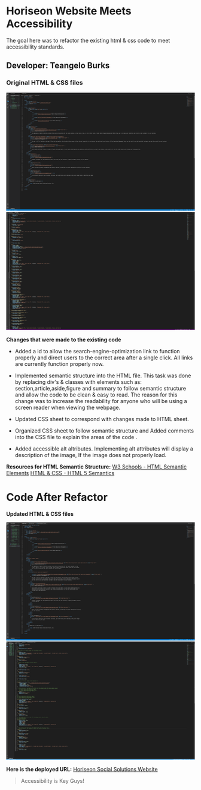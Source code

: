 # Horiseon Website Meets Accessibility

The goal here was to refactor the existing html & css code to meet accessibility standards. 

## Developer: Teangelo Burks
### Original HTML & CSS files

![original html file](/images/originalHTML.jpg)
![original css file](/images/originalCSS.jpg)


**Changes that were made to the existing code**

* Added a id to allow the search-engine-optimization link to function properly and direct users to the correct area after a single click. All links are currently function properly now.
&nbsp;
 
 * Implemented semantic structure into the HTML file. This task was done by replacing div's & classes with elements such as: section,article,aside,figure and summary to follow semantic structure and allow the code to be clean & easy to read. The reason for this change was to increase the readability for anyone who will be using a screen reader when viewing the webpage.
&nbsp;

* Updated CSS sheet to correspond with changes made to HTML sheet.
&nbsp;

* Organized CSS sheet to follow semantic structure and Added comments into the CSS file to explain the areas of the code .
&nbsp;

* Added accessible alt altributes. Implementing alt attributes will display a description of the image, If the image does not properly load.
&nbsp;

**Resources for HTML Semantic Structure:**
[W3 Schools - HTML Semantic Elements](https://www.w3schools.com/html/html5_semantic_elements.asp)
[HTML & CSS - HTML 5 Semantics](https://youtu.be/kGW8Al_cga4)



# Code After Refactor

**Updated HTML & CSS files**

![updated html file](/images/updatedHTML.png)
![updated html file](/images/updatedCSS.png)

**Here is the deployed  URL:** [Horiseon Social Solutions Website]()


>Accessibility is Key Guys!